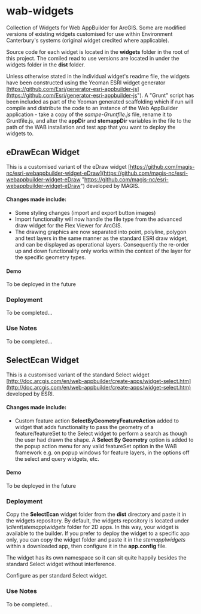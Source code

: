 # wab-widgets
Collection of Widgets for Web AppBuilder for ArcGIS.  Some are modified versions of existing widgets customised for use within Environment Canterbury's systems (original widget credited where applicable).

Source code for each widget is located in the **widgets** folder in the root of this project.  The comiled read to use versions are located in under the widgets folder in the **dist** folder. 

Unless otherwise stated in the individual widget's readme file, the widgets have been constructed using the Yeoman ESRI widget generator  [https://github.com/Esri/generator-esri-appbuilder-js](https://github.com/Esri/generator-esri-appbuilder-js").    A "Grunt" script has been included as part of the Yeoman generated scaffolding which if run will compile and distribute the code to an instance of the Web AppBuilder application - take a copy of the *sampe-Gruntfile.js* file, rename it to Gruntfile.js, and alter the **appDir** and **stemappDir** variables in the file to the path of the WAB installation and test app that you want to deploy the widgets to.

 
## eDrawEcan Widget
This is a customised variant of the eDraw widget [https://github.com/magis-nc/esri-webappbuilder-widget-eDraw](https://github.com/magis-nc/esri-webappbuilder-widget-eDraw "https://github.com/magis-nc/esri-webappbuilder-widget-eDraw") developed by MAGIS.

#### Changes made include:  

- Some styling changes (import and export button images)  
- Import functionality will now handle the file type from the advanced draw widget for the Flex Viewer for ArcGIS.  
- The drawing graphics are now separated into point, polyline, polygon and text layers in the same manner as the standard ESRI draw widget, and can be displayed as operational layers.  Consequently the re-order up and down functionality only works within the context of the layer for the specific geometry types.

#### Demo
To be deployed in the future

### Deployment
To be completed...

### Use Notes
To be completed...


## SelectEcan Widget
This is a customised variant of the standard Select widget [http://doc.arcgis.com/en/web-appbuilder/create-apps/widget-select.htm](http://doc.arcgis.com/en/web-appbuilder/create-apps/widget-select.htm) developed by ESRI.

#### Changes made include:  

- Custom feature action **SelectByGeometryFeatureAction** added to widget that adds functionality to pass the geometry of a feature/featureSet to the Select widget to perform a search as though the user had drawn the shape.  A **Select By Geometry** option is added to the popup action menu for any valid featureSet option in the WAB framework e.g. on popup windows for feature layers, in the options off the select and query widgets, etc.  

#### Demo
To be deployed in the future

### Deployment
Copy the **SelectEcan** widget folder from the **dist** directory and paste it in the widgets repository. By default, the widgets repository is located under *\client\stemapp\widgets* folder for 2D apps. In this way, your widget is available to the builder. If you prefer to deploy the widget to a specific app only, you can copy the widget folder and paste it in the *stemapp\widgets* within a downloaded app, then configure it in the **app.config** file.

The widget has its own namespace so it can sit quite happily besides the standard Select widget without interference.

Configure as per standard Select widget.

### Use Notes
To be completed...